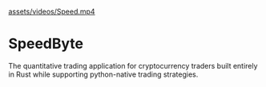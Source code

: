 [assets/videos/Speed.mp4](assets/videos/Speed.mp4)
# SpeedByte
The quantitative trading application for cryptocurrency traders built entirely in Rust while supporting python-native trading strategies. 
